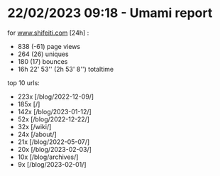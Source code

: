 # 22/02/2023 09:18 - Umami report
for www.shifeiti.com [24h] :

 - 838 (-61) page views
 - 264 (26) uniques
 - 180 (17) bounces
 - 16h 22' 53'' (2h 53' 8'') totaltime


top 10 urls:
 - 223x [/blog/2022-12-09/]
 - 185x [/]
 - 142x [/blog/2023-01-12/]
 - 52x [/blog/2022-12-22/]
 - 32x [/wiki/]
 - 24x [/about/]
 - 21x [/blog/2022-05-07/]
 - 20x [/blog/2023-02-03/]
 - 10x [/blog/archives/]
 - 9x [/blog/2023-02-01/]



